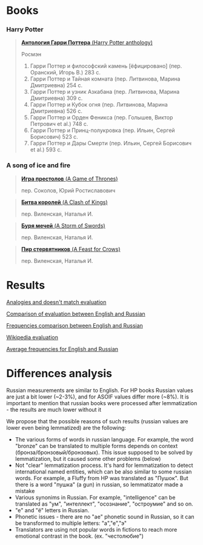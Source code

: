 # Books

### Harry Potter
>[**Антология Гарри Поттера** (Harry Potter anthology)](http://rosmean.ru//)
>
> Росмэн
> 1. Гарри Поттер и философский камень [ёфицировано] (пер. Оранский, Игорь В.) 283 с.
> 2. Гарри Поттер и Тайная комната (пер. Литвинова, Марина Дмитриевна) 254 с. 
> 3. Гарри Поттер и узник Азкабана (пер. Литвинова, Марина Дмитриевна) 309 с.
> 4. Гарри Поттер и Кубок огня (пер. Литвинова, Марина Дмитриевна) 526 с.
> 5. Гарри Поттер и Орден Феникса (пер. Голышев, Виктор Петрович et al.) 748 с.
> 6. Гарри Поттер и Принц-полукровка (пер. Ильин, Сергей Борисович) 523 с.
> 7. Гарри Поттер и Дары Смерти (пер. Ильин, Сергей Борисович et al.) 593 с.

### A song of ice and fire
>[**Игра престолов** (A Game of Thrones)](https://www.flip.kz/catalog?prod=5137)
>
>пер. Соколов, Юрий Ростиславович

>[**Битва королей** (A Clash of Kings)](https://www.flip.kz/catalog?prod=16682)
>
>пер. Виленская, Наталья И.

>[**Буря мечей** (A Storm of Swords)](https://www.flip.kz/catalog?prod=5147)
>
>пер. Виленская, Наталья И.

>[**Пир стервятников** (A Feast for Crows)](https://www.flip.kz/catalog?prod=253506)
>
>пер. Виленская, Наталья И.

# Results 

[Analogies and doesn't match evaluation](/evaluation/comparison_evaluation.md) 

[Comparison of evaluation between English and Russian](/evaluation/eng_rus_comparison.md) 

[Frequencies comparison between English and Russian](/evaluation/frequencies_comparison.md) 

[Wikipedia evaluation](/evaluation/wiki_evaluation.md) 

[Average frequencies for English and Russian](/evaluation/avg_frequencies_comparison.md) 


# Differences analysis

Russian measurements are similar to English. For HP books Russian values are just a bit lower (~2-3%), and for ASOIF values differ more (~8%). It is important to mention that russian books were processed after lemmatization - the results are much lower without it

We propose that the possible reasons of such results (russian values are lower even being lemmatized) are the following:

- The various forms of words in russian language. For example, the word "bronze" can be translated to multiple forms depends on context (бронза/бронзовый/бронзовых). This issue supposed to be solved by lemmatization, but it caused some other problems (below)
- Not "clear" lemmatization process. It's hard for lemmatization to detect international named entities, which can be also similar to some russian words. For example, a Fluffy from HP was translated as "Пушок". But there is a word "пушка" (a gun) in russian, so lemmatizator made a mistake
- Various synonims in Russian. For example, "intelligence" can be translated as "ум", "интеллект", "осознание", "остроумие" and so on.
- "е" and "ё" letters in Russian.
- Phonetic issues - there are no "ae" phonetic sound in Russian, so it can be transformed to multiple letters: "а","е","э"
- Translators are using not popular words in fictions to reach more emotional contrast in the book. (ex. "честолюбие")
